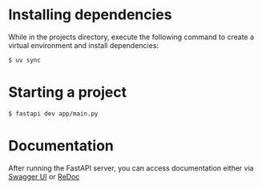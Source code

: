 # Installing dependencies

While in the projects directory, execute the following command to create a virtual environment and install dependencies:

```bash
$ uv sync
```

# Starting a project

```bash
$ fastapi dev app/main.py
```

# Documentation

After running the FastAPI server, you can access documentation either via [Swagger UI](http://127.0.0.1:8000/api/v1/docs) or [ReDoc](http://127.0.0.1:8000/api/v1/redoc)
